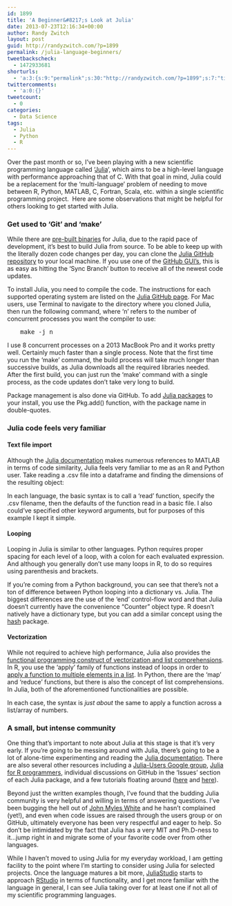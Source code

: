 ```yaml
---
id: 1899
title: 'A Beginner&#8217;s Look at Julia'
date: 2013-07-23T12:16:34+00:00
author: Randy Zwitch
layout: post
guid: http://randyzwitch.com/?p=1899
permalink: /julia-language-beginners/
tweetbackscheck:
  - 1472933681
shorturls:
  - 'a:3:{s:9:"permalink";s:30:"http://randyzwitch.com/?p=1899";s:7:"tinyurl";s:26:"http://tinyurl.com/kkx9ca9";s:4:"isgd";s:19:"http://is.gd/fznBI2";}'
twittercomments:
  - 'a:0:{}'
tweetcount:
  - 0
categories:
  - Data Science
tags:
  - Julia
  - Python
  - R
---
```

Over the past month or so, I&#8217;ve been playing with a new scientific programming language called &#8216;<a title="Julia language" href="http://julialang.org/" target="_blank">Julia</a>&#8216;, which aims to be a high-level language with performance approaching that of C. With that goal in mind, Julia could be a replacement for the &#8216;multi-language&#8217; problem of needing to move between R, Python, MATLAB, C, Fortran, Scala, etc. within a single scientific programming project.  Here are some observations that might be helpful for others looking to get started with Julia.

<!--more-->

### Get used to &#8216;Git&#8217; and &#8216;make&#8217;

While there are <a title="Julia language downloads" href="http://julialang.org/downloads/" target="_blank">pre-built binaries</a> for Julia, due to the rapid pace of development, it&#8217;s best to build Julia from source. To be able to keep up with the literally dozen code changes per day, you can clone the <a title="Julia GitHub repo" href="https://github.com/JuliaLang/julia" target="_blank">Julia GitHub repository</a> to your local machine. If you use one of the <a title="GitHub GUI downloads" href="http://git-scm.com/downloads/guis" target="_blank">GitHub GUI&#8217;s</a>, this is as easy as hitting the &#8216;Sync Branch&#8217; button to receive all of the newest code updates.

To install Julia, you need to compile the code. The instructions for each supported operating system are listed on the <a title="Julia GitHub repo" href="https://github.com/JuliaLang/julia" target="_blank">Julia GitHub page</a>. For Mac users, use Terminal to navigate to the directory where you cloned Julia, then run the following command, where &#8216;n&#8217; refers to the number of concurrent processes you want the compiler to use:

<pre style="padding-left: 30px;">make -j n</pre>

I use 8 concurrent processes on a 2013 MacBook Pro and it works pretty well. Certainly much faster than a single process. Note that the first time you run the &#8216;make&#8217; command, the build process will take much longer than successive builds, as Julia downloads all the required libraries needed. After the first build, you can just run the &#8216;make&#8217; command with a single process, as the code updates don&#8217;t take very long to build.

Package management is also done via GitHub. To add <a title="Julia packages" href="http://docs.julialang.org/en/latest/packages/packagelist/" target="_blank">Julia packages</a> to your install, you use the Pkg.add() function, with the package name in double-quotes.

### Julia code feels very familiar

#### Text file import

Although the <a title="Julia documentation" href="http://docs.julialang.org/en/latest/manual/introduction/" target="_blank">Julia documentation</a> makes numerous references to MATLAB in terms of code similarity, Julia feels very familiar to me as an R and Python user. Take reading a .csv file into a dataframe and finding the dimensions of the resulting object:
  
In each language, the basic syntax is to call a &#8216;read&#8217; function, specify the .csv filename, then the defaults of the function read in a basic file. I also could&#8217;ve specified other keyword arguments, but for purposes of this example I kept it simple. 

#### Looping

Looping in Julia is similar to other languages. Python requires proper spacing for each level of a loop, with a colon for each evaluated expression. And although you generally don&#8217;t use many loops in R, to do so requires using parenthesis and brackets.

If you&#8217;re coming from a Python background, you can see that there&#8217;s not a ton of difference between Python looping into a dictionary vs. Julia. The biggest differences are the use of the &#8216;end&#8217; control-flow word and that Julia doesn&#8217;t currently have the convenience &#8220;Counter&#8221; object type. R doesn&#8217;t natively have a dictionary type, but you can add a similar concept using the <a title="CRAN hash package" href="http://cran.r-project.org/web/packages/hash/" target="_blank">hash</a> package.

#### Vectorization

While not required to achieve high performance, Julia also provides the <a title="Is looping as a programming construct bad?" href="http://slendrmeans.wordpress.com/2013/05/11/julia-loops/" target="_blank">functional programming construct of vectorization and list comprehensions</a>. In R, you use the &#8216;apply&#8217; family of functions instead of loops in order to <a title="Functional programming in R" href="https://github.com/hadley/devtools/wiki/Functional-programming" target="_blank">apply a function to multiple elements in a list</a>. In Python, there are the &#8216;map&#8217; and &#8216;reduce&#8217; functions, but there is also the concept of list comprehensions. In Julia, both of the aforementioned functionalities are possible.

In each case, the syntax is _just about_ the same to apply a function across a list/array of numbers.


  


### A small, but intense community

One thing that&#8217;s important to note about Julia at this stage is that it&#8217;s very early. If you&#8217;re going to be messing around with Julia, there&#8217;s going to be a lot of alone-time experimenting and reading the <a title="Julia documentation" href="http://docs.julialang.org/en/latest/" target="_blank">Julia documentation</a>. There are also several other resources including a <a title="Julia users Google group" href="https://groups.google.com/forum/?fromgroups=#!forum/julia-users" target="_blank">Julia-Users Google group</a>, <a title="Julia for R programmers" href="http://www.stat.wisc.edu/~bates/JuliaForRProgrammers.pdf" target="_blank">Julia for R programmers</a>, individual discussions on GitHub in the &#8216;Issues&#8217; section of each Julia package, and a few tutorials floating around (<a title="Julia tutorials" href="http://forio.com/julia/tutorials-list" target="_blank">here</a> and <a title="Julia meta tutorial" href="http://datacommunitydc.org/blog/2013/07/a-julia-meta-tutorial/" target="_blank">here</a>).

Beyond just the written examples though, I&#8217;ve found that the budding Julia community is very helpful and willing in terms of answering questions. I&#8217;ve been bugging the hell out of <a title="John Myles White" href="http://www.johnmyleswhite.com/" target="_blank">John Myles White</a> and he hasn&#8217;t complained (yet!), and even when code issues are raised through the users group or on GitHub, ultimately everyone has been very respectful and eager to help. So don&#8217;t be intimidated by the fact that Julia has a very MIT and Ph.D-ness to it&#8230;jump right in and migrate some of your favorite code over from other languages.

While I haven&#8217;t moved to using Julia for my everyday workload, I am getting facility to the point where I&#8217;m starting to consider using Julia for selected projects. Once the language matures a bit more, <a title="Julia Studio" href="http://forio.com/julia/" target="_blank">JuliaStudio</a> starts to approach <a title="RStudio" href="http://www.rstudio.com/" target="_blank">RStudio</a> in terms of functionality, and I get more familiar with the language in general, I can see Julia taking over for at least one if not all of my scientific programming languages.